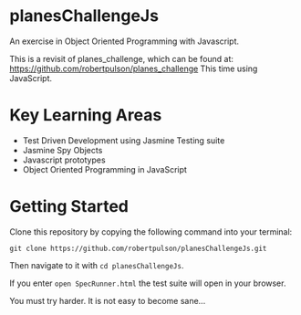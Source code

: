 # planesChallengeJs

An exercise in Object Oriented Programming with Javascript.

This is a revisit of planes_challenge, which can be found at: https://github.com/robertpulson/planes_challenge
This time using JavaScript.

# Key Learning Areas

* Test Driven Development using Jasmine Testing suite
* Jasmine Spy Objects
* Javascript prototypes
* Object Oriented Programming in JavaScript

# Getting Started

Clone this repository by copying the following command into your terminal:

`git clone https://github.com/robertpulson/planesChallengeJs.git`

Then navigate to it with `cd planesChallengeJs`.

If you enter `open SpecRunner.html` the test suite will open in your browser.

You must try harder. It is not easy to become sane...
